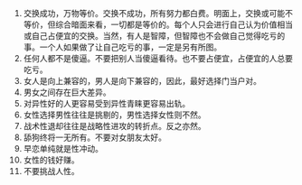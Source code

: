  1. 交换成功，万物等价。交换不成功，所有努力都白费。明面上，交换或可能不等价，但综合暗面来看，一切都是等价的。每个人只会进行自己认为价值相当或自己占便宜的交换。当然，有人是智障，但智障也不会做自己觉得吃亏的事。一个人如果做了让自己吃亏的事，一定是另有所图。
 2. 任何人都不是傻逼。不要把别人当傻逼看待。也不要占便宜，占便宜的人总要吃亏。
 3. 女人是向上兼容的，男人是向下兼容的，因此，最好选择门当户对。
 4. 男女之间存在巨大差异。
 5. 对异性好的人更容易受到异性青睐更容易出轨。
 6. 女性选择男性往往是挑剔的，男性选择女性则不然。
 7. 战术性退却往往是战略性进攻的转折点。反之亦然。
 8. 舔狗终将一无所有。不要对女朋友太好。
 9. 早恋单纯就是性冲动。
 10. 女性的钱好赚。
 11. 不要挑战人性。

